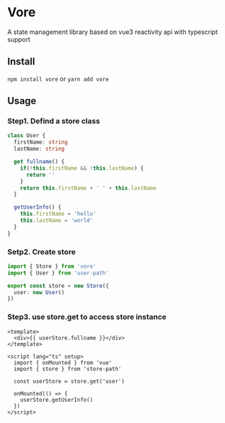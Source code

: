 # Vore
A state management library based on vue3 reactivity api with typescript support


## Install

`npm install vore` or `yarn add vore`

## Usage

### Step1. Defind a store class
```typescript
class User {
  firstName: string
  lastName: string

  get fullname() {
    if(!this.firstName && !this.lastName) {
      return ''
    }
    return this.firstName + ' ' + this.lastName
  }

  getUserInfo() {
    this.firstName = 'hello'
    this.lastName = 'world'
  }
}
```

### Setp2. Create store
```typescript
import { Store } from 'vore'
import { User } from 'user-path'

export const store = new Store({
  user: new User()
})
```

### Step3. use store.get to access store instance
```vue
<template>
  <div>{{ userStore.fullname }}</div>
</template>

<script lang="ts" setup>
  import { onMounted } from 'vue'
  import { store } from 'store-path'
  
  const userStore = store.get('user')

  onMounted(() => {
    userStore.getUserInfo()
  })
</script>
```
